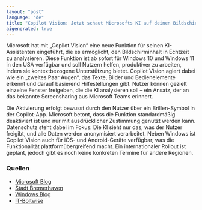```yaml
---
layout: "post"
language: "de"
title: "Copilot Vision: Jetzt schaut Microsofts KI auf deinen Bildschirm"
aigenerated: true
---
```


Microsoft hat mit „Copilot Vision“ eine neue Funktion für seinen KI-Assistenten eingeführt, die es ermöglicht, den Bildschirminhalt in Echtzeit zu analysieren. Diese Funktion ist ab sofort für Windows 10 und Windows 11 in den USA verfügbar und soll Nutzern helfen, produktiver zu arbeiten, indem sie kontextbezogene Unterstützung bietet. Copilot Vision agiert dabei wie ein „zweites Paar Augen“, das Texte, Bilder und Bedienelemente erkennt und darauf basierend Hilfestellungen gibt. Nutzer können gezielt einzelne Fenster freigeben, die die KI analysieren soll – ein Ansatz, der an das bekannte Screensharing aus Microsoft Teams erinnert.

<!--more-->

Die Aktivierung erfolgt bewusst durch den Nutzer über ein Brillen-Symbol in der Copilot-App. Microsoft betont, dass die Funktion standardmäßig deaktiviert ist und nur mit ausdrücklicher Zustimmung genutzt werden kann. Datenschutz steht dabei im Fokus: Die KI sieht nur das, was der Nutzer freigibt, und alle Daten werden anonymisiert verarbeitet. Neben Windows ist Copilot Vision auch für iOS- und Android-Geräte verfügbar, was die Funktionalität plattformübergreifend macht. Ein internationaler Rollout ist geplant, jedoch gibt es noch keine konkreten Termine für andere Regionen.

### Quellen
- [Microsoft Blog](https://www.microsoft.com/en-us/microsoft-copilot/blog/2025/06/12/copilot-vision-on-windows-with-highlights-is-now-available-in-the-u-s/)  
- [Stadt Bremerhaven](https://stadt-bremerhaven.de/microsoft-fuehrt-copilot-vision-ein-ki-analysiert-bildschirminhalte-fuer-us-nutzer/)  
- [Windows Blog](https://blogs.windows.com/windowsexperience/2025/06/12/copilot-vision-on-windows-with-highlights-now-available-in-us/)  
- [IT-Boltwise](https://www.it-boltwise.de/microsofts-copilot-vision-neue-ki-funktion-fuer-windows-nutzer-in-den-usa.html)
